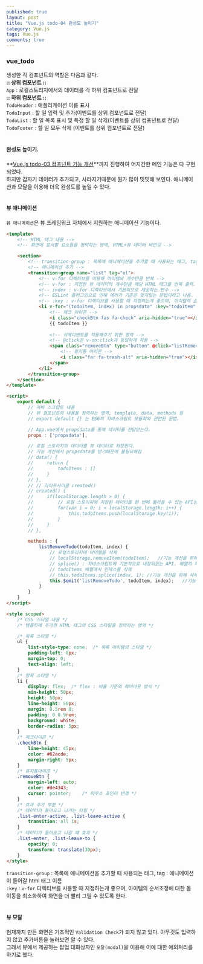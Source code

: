 ```yaml
---
published: true
layout: post
title: "Vue.js todo-04 완성도 높이기"
category: Vue.js
tags: Vue.js
comments: true
---
```


### vue_todo
생성한 각 컴포넌트의 역할은 다음과 같다.    <br/>
**:: 상위 컴포넌트 ::**  <br/>
`App` : 로컬스토리지에서의 데이터를 각 하위 컴포넌트로 전달  <br/>
**:: 하위 컴포넌트 ::**  <br/>
`TodoHeader` : 애플리케이션 이름 표시   <br/>
`TodoInput` : 할 일 입력 및 추가(이벤트를 상위 컴포넌트로 전달)   <br/>
`TodoList` : 할 일 목록 표시 및 특정 할 일 삭제(이벤트를 상위 컴포넌트로 전달)   <br/>
`TodoFooter` : 할 일 모두 삭제 (이벤트를 상위 컴포넌트로 전달)  <br/>
<br/>

#### 완성도 높이기.
**[Vue.js todo-03 컴포넌트 기능 개선]({{site.url}}/vue.js/2019/01/18/vue-todo03-post.html)**까지 진행하여 어지간한 메인 기능은 다 구현되었다.    <br/>
하지만 갑자기 데이터가 추가되고, 사라지기때문에 뭔가 많이 밋밋해 보인다. 애니메이션과 모달을 이용해 더욱 완성도를 높일 수 있다.    <br/>
<br/>

#### 뷰 애니메이션
`뷰 애니메이션`은 뷰 프레임워크 자체에서 지원하는 애니메이션 기능이다.  <br/>
~~~html
<template>
    <!-- HTML 태그 내용 -->
    <!-- 화면에 표시할 요소들을 정의하는 영역, HTML+뷰 데이터 바인딩 -->

    <section>
        <!-- transition-group : 목록에 애니메이션을 추가할 때 사용되는 태그, tag : 애니메이션이 들어갈 html 태그 이름 -->
        <!-- 애니메이션 추가 -->
        <transition-group name="list" tag="ul">
            <!-- v-for 디렉티브를 이용해 아이템의 개수만큼 반복 -->
            <!-- v-for : 지정한 뷰 데이터의 개수만큼 해당 HTML 태그를 반복 출력. -->
            <!-- index : v-for 디렉티브에서 기본적으로 제공하는 변수 -->
            <!-- ESLint 플러그인으로 인해 에러가 기존은 맞지않는 문법이라고 나옴. 그래서 :key="todoItem" 코드를 추가 -->
            <!-- :key : v-for 디렉티브를 사용할 때 지정하는게 좋으며, 아이템의 순서조정에 대한 돔 이동을 최소화하여 화면을 더 빨리 그릴 수 있도록 한다. -->
            <li v-for="(todoItem, index) in propsdata" :key="todoItem" class="shadow">
                <!-- 체크 아이콘 -->
                <i class="checkBtn fas fa-check" aria-hidden="true"></i>
                {{ todoItem }}
                
                <!-- 삭제이벤트를 적용해주기 위한 영역 -->
                <!-- @click은 v-on:click과 동일하게 작용 -->
                <span class="removeBtn" type="button" @click="listRemoveTodo(todoItem, index)">
                    <!-- 휴지통 아이콘 -->
                    <i class="far fa-trash-alt" aria-hidden="true"></i>
                </span>
            </li>
        </transition-group>
    </section>
</template>

<script>
    export default {
        // 자바 스크립트 내용
        // 뷰 컴포넌트의 내용을 정의하는 영역, template, data, methods 등
        // export default {} 는 ES6의 자바스크립트 모듈화와 관련된 문법.

        // App.vue에서 propsdata를 통해 데이터를 전달받는다.
        props : ['propsdata'],

        // 로컬 스토리지의 데이터를 뷰 데이터로 저장한다.
        // 기능 개선에서 propsdata를 받기때문에 불필요해짐
        // data() {
        //     return {
        //         todoItems : []
        //     }
        // },
        // // 라이프사이클 created()
        // created() {
        //     if(localStorage.length > 0) {
        //         // 로컬 스토리지에 저장된 데이터를 한 번에 불러올 수 있는 API는 없어서 반복문을 돌린다.
        //         for(var i = 0; i < localStorage.length; i++) {
        //             this.todoItems.push(localStorage.key(i));
        //         }
        //     }
        // },

        methods : {
            listRemoveTodo(todoItem, index) {
                // 로컬스토리지에 아이템을 삭제
                // localStorage.removeItem(todoItem);   //기능 개선을 위해 삭제
                // splice() : 자바스크립트에 기본적으로 내장되있는 API. 배열의 특정 인덱스에서 부여한 숫자만큼의 인덱스를 삭제.
                // todoItems 배열에서 인덱스를 삭제
                // this.todoItems.splice(index, 1); //기능 개선을 위해 삭제
                this.$emit('listRemoveTodo', todoItem, index);   //기능 개선을 위해 추가
            }
        }
    }
</script>

<style scoped>
    /* CSS 스타일 내용 */
    /* 템플릿에 추가한 HTML 태그의 CSS 스타일을 정의하는 영역 */

    /* 목록 스타일 */
    ul {
        list-style-type: none;  /* 목록 아이템의 스타일 */
        padding-left: 0px;
        margin-top: 0;
        text-align: left;
    }
    /* 항목 스타일 */
    li {
        display: flex;  /* flex : 비율 기준의 레이아웃 방식 */
        min-height: 50px;
        height: 50px;
        line-height: 50px;
        margin: 0.5rem 0;
        padding: 0 0.9rem;
        background: white;
        border-radius: 5px;
    }
    /* 체크아이콘 */
    .checkBtn {
        line-height: 45px;
        color: #62acde;
        margin-right: 5px;
    }
    /* 휴지통아이콘 */
    .removeBtn {
        margin-left: auto;
        color: #de4343;
        cursor: pointer;    /* 마우스 포인터 변경 */
    }
    /* 효과 추가 부분 */
    /* 데이터가 들어오고 나가는 타임 */
    .list-enter-active, .list-leave-active {
        transition: all 1s;
    }
    /* 데이터가 들어오고 나갈 때 효과 */
    .list-enter, .list-leave-to {
        opacity: 0;
        transform: translate(30px);
    }
</style>
~~~
`transition-group` : 목록에 애니메이션을 추가할 때 사용되는 태그, tag : 애니메이션이 들어갈 html 태그 이름  <br/>
`:key` : `v-for` 디렉티브를 사용할 때 지정하는게 좋으며, 아이템의 순서조정에 대한 돔 이동을 최소화하여 화면을 더 빨리 그릴 수 있도록 한다.  <br/>
<br/>

#### 뷰 모달
현재까지 만든 화면은 기초적인 `Validation Check`가 되지 않고 있다. 아무것도 입력하지 않고 추가버튼을 눌러보면 알 수 있다.  <br/>
그래서 뷰에서 제공하는 팝업 대화상자인 `모달(modal)`을 이용해 이에 대한 예외처리를 하기로 했다.   <br/>
